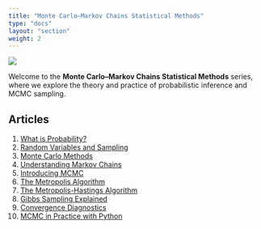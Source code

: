 ```yaml
---
title: "Monte Carlo–Markov Chains Statistical Methods"
type: "docs"
layout: "section"
weight: 2
---
```


![](/img/contents/post/mcmc-statics/mcmc_statics_cover.png)

Welcome to the **Monte Carlo–Markov Chains Statistical Methods** series, where we explore the theory and practice of probabilistic inference and MCMC sampling.


## Articles

1. [What is Probability?](/mcmc/probability/)
2. [Random Variables and Sampling](/mcmc/random-variables/)
3. [Monte Carlo Methods](/mcmc/monte-carlo/)
4. [Understanding Markov Chains](/mcmc/markov-chains/)
5. [Introducing MCMC](/mcmc/intro-mcmc/)
6. [The Metropolis Algorithm](/mcmc/metropolis/)
7. [The Metropolis-Hastings Algorithm](/mcmc/metropolis-hastings/)
8. [Gibbs Sampling Explained](/mcmc/gibbs/)
9. [Convergence Diagnostics](/mcmc/convergence/)
10. [MCMC in Practice with Python](/mcmc/python/)
